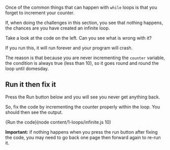 Once of the common things that can happen with `while` loops is that you forget to increment your counter.

If, when doing the challenges in this section, you see that nothing happens, the chances are you have created an infinite loop.

Take a look at the code on the left. Can you see what is wrong with it?

If you run this, it will run forever and your program will crash.

The reason is that because you are never incrementing the `counter` variable, the condition is always true (less than 10), so it goes round and round the loop until domesday.

## Run it then fix it
Press the Run button below and you will see you never get anything back. 

So, fix the code by incrementing the counter properly within the loop. You should then see the output. 

{Run the code}(node content/1-loops/infinite.js 10)

**Important:** if nothing happens when you press the run button after fixing the code, you may need to go back one page then forward again to re-run it.
